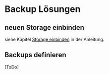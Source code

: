 # Backup Lösungen 

## neuen Storage einbinden

siehe Kapitel [Storage einbinden](index.md) in der Anleitung. 

## Backups definieren

[ToDo]